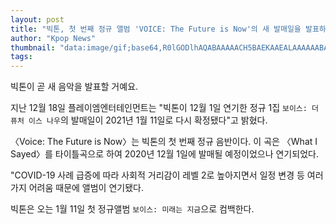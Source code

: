 ```yaml
---
layout: post
title: "빅톤, 첫 번째 정규 앨범 'VOICE: The Future is Now'의 새 발매일을 발표하다"
author: "Kpop News"
thumbnail: "data:image/gif;base64,R0lGODlhAQABAAAAACH5BAEKAAEALAAAAAABAAEAAAICTAEAOw=="
tags: 
---
```



빅톤이 곧 새 음악을 발표할 거예요.

지난 12월 18일 플레이엠엔터테인먼트는 "빅톤이 12월 1일 연기한 정규 1집 `보이스: 더 퓨처 이스 나우`의 발매일이 2021년 1월 11일로 다시 확정됐다"고 밝혔다.

〈Voice: The Future is Now〉는 빅톤의 첫 번째 정규 음반이다. 이 곡은 〈What I Sayed〉를 타이틀곡으로 하여 2020년 12월 1일에 발매될 예정이었으나 연기되었다.

"COVID-19 사례 급증에 따라 사회적 거리감이 레벨 2로 높아지면서 일정 변경 등 여러 가지 어려움 때문에 앨범이 연기됐다.

빅톤은 오는 1월 11일 첫 정규앨범 `보이스: 미래는 지금`으로 컴백한다.